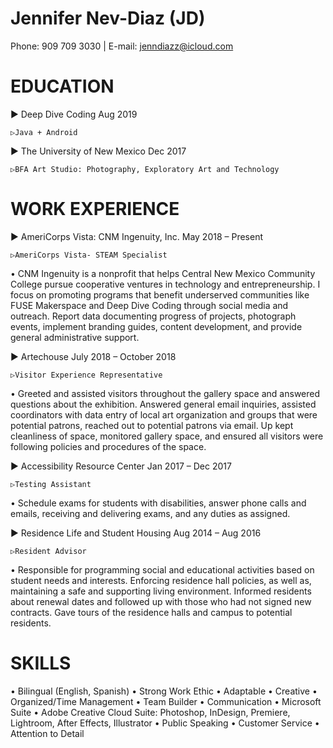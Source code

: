 # Jennifer Nev-Diaz (JD)
Phone: 909 709 3030 | E-mail: [jenndiazz@icloud.com](mailto:jenndiazz@icloud.com)

# EDUCATION
 ▶  Deep Dive Coding             						      	  Aug 2019

	▷Java + Android 

 ▶  The University of New Mexico						      	  Dec 2017

	▷BFA Art Studio: Photography, Exploratory Art and Technology	
  
# WORK EXPERIENCE

 ▶  AmeriCorps Vista: CNM Ingenuity, Inc. 		      May 2018 – Present

	▷AmeriCorps Vista- STEAM Specialist
	
 • CNM Ingenuity is a nonprofit that helps Central New Mexico Community College pursue cooperative ventures in technology and     entrepreneurship. I focus on promoting programs that benefit underserved communities like FUSE Makerspace and Deep Dive Coding through social media and outreach. Report data documenting progress of projects, photograph events, implement branding guides, content development, and provide general administrative support.
  
 ▶  Artechouse 									              	    July 2018 – October 2018
 
 
	▷Visitor Experience Representative
	
 • Greeted and assisted visitors throughout the gallery space and answered questions about the exhibition.  Answered general email inquiries, assisted coordinators with data entry of local art organization and groups that were potential patrons, reached out to potential patrons via email. Up kept cleanliness of space, monitored gallery space, and ensured all visitors were following policies and procedures of the space. 

 ▶  Accessibility Resource Center 							    Jan 2017 – Dec 2017

	▷Testing Assistant
	
  • Schedule exams for students with disabilities, answer phone calls and emails, receiving and delivering exams, and any duties as assigned.
  
 ▶   Residence Life and Student Housing 						Aug 2014 – Aug 2016

	▷Resident Advisor
	
  • Responsible for programming social and educational activities based on student needs and interests. Enforcing residence hall policies, as well as, maintaining a safe and supporting living environment. Informed residents about renewal dates and followed up with those who had not signed new contracts. Gave tours of the residence halls and campus to potential residents.
  
# SKILLS
•  Bilingual (English, Spanish)
•  Strong Work Ethic
•  Adaptable
•  Creative
•  Organized/Time Management
•  Team Builder
•  Communication
•  Microsoft Suite
•  Adobe Creative Cloud Suite: Photoshop, InDesign, Premiere, Lightroom, After Effects, Illustrator
•  Public Speaking
•  Customer Service
•  Attention to Detail






